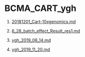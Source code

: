 # BCMA_CART_ygh

1. [20181201_Cart-10xgenomics.md](./20181201_Cart-10xgenomics.md)

2. [6_28_batch_effect_Result_res1.md](./6_28_batch_effect_Result_res1.md)

3. [ygh_2019_08_14.md](./ygh_2019_08_14.md)

4. [ygh_2019_11_20.md](./ygh_2019_11_20.md)
